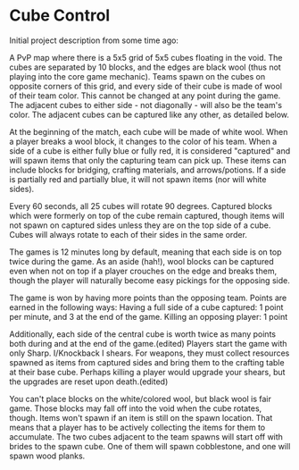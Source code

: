 # Cube Control

Initial project description from some time ago:

A PvP map where there is a 5x5 grid of 5x5 cubes floating in the void. The cubes are separated by 10 blocks, and the edges are black wool (thus not playing into the core game mechanic). Teams spawn on the cubes on opposite corners of this grid, and every side of their cube is made of wool of their team color. This cannot be changed at any point during the game. The adjacent cubes to either side - not diagonally - will also be the team's color. The adjacent cubes can be captured like any other, as detailed below.

At the beginning of the match, each cube will be made of white wool. When a player breaks a wool block, it changes to the color of his team. When a side of a cube is either fully blue or fully red, it is considered "captured" and will spawn items that only the capturing team can pick up. These items can include blocks for bridging, crafting materials, and arrows/potions. If a side is partially red and partially blue, it will not spawn items (nor will white sides).

Every 60 seconds, all 25 cubes will rotate 90 degrees. Captured blocks which were formerly on top of the cube remain captured, though items will not spawn on captured sides unless they are on the top side of a cube. Cubes will always rotate to each of their sides in the same order.

The games is 12 minutes long by default, meaning that each side is on top twice during the game. As an aside (hah!), wool blocks can be captured even when not on top if a player crouches on the edge and breaks them, though the player will naturally become easy pickings for the opposing side.

The game is won by having more points than the opposing team. Points are earned in the following ways:
Having a full side of a cube captured: 1 point per minute, and 3 at the end of the game.
Killing an opposing player: 1 point

Additionally, each side of the central cube is worth twice as many points both during and at the end of the game.(edited)
Players start the game with only Sharp. I/Knockback I shears. For weapons, they must collect resources spawned as items from captured sides and bring them to the crafting table at their base cube.
Perhaps killing a player would upgrade your shears, but the upgrades are reset upon death.(edited)

You can't place blocks on the white/colored wool, but black wool is fair game. Those blocks may fall off into the void when the cube rotates, though.
Items won't spawn if an item is still on the spawn location. That means that a player has to be actively collecting the items for them to accumulate.
The two cubes adjacent to the team spawns will start off with brides to the spawn cube. One of them will spawn cobblestone, and one will spawn wood planks.